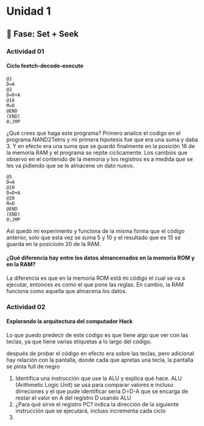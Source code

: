 # Unidad 1

## 🔎 Fase: Set + Seek

### Actividad 01

#### Ciclo feetch-decode-execute 
```
@1
D=A
@2
D=D+A
@16
M=D
@END
(END)
0;JMP
```
¿Qué crees que haga este programa?
Primero analice el codigo en el programa NAND2Tetris y mi primera hipotesis fue que era una suma y daba 3. Y en efecto era una suma que se guardó finalmente en la posición 16 de la memoria RAM y el programa se repite ciclicamente. Los cambios que observo en el contenido de la memoria y los registros es a medida que se les va pidiendo que se le almacene un dato nuevo.

```
@5
D=A
@10
D=D+A
@20
M=D
@END
(END)
0;JMP
```
Así quedó mi experimento y funciona de la misma forma que el código anterior, solo que esta vez se suma 5 y 10 y el resultado que es 15 se guarda en la posicioón 20 de la RAM.

#### ¿Qué diferencia hay entre los datos almancenados en la memoria ROM y en la RAM?
La diferencia es que en la memoria ROM está mi código el cual se va a ejecutar, entonces es como el que pone las reglas. En cambio, la RAM funciona como aquella que almacena los datos.

### Actividad 02

#### Explorando la arquitectura del computador Hack

Lo que puedo predecir de este código es que tiene algo que ver con las teclas, ya que tiene varias etiquetas a lo largo del código.

después de probar el código en efecto era sobre las teclas, pero adicional hay relación con la pantalla, donde cada que apretas una tecla, la pantalla se pinta full de negro

1) Identifica una instrucción que use la ALU y explica qué hace.
ALU (Arithmetic Logic Unit) se usa para comparar valores e incluso dirreciones y el que pude identificar seria D=D-A que se encarga de restar el valor en A del registro D usando ALU
2) ¿Para qué sirve el registro PC?
indica la dirección de la siguiente instrucción que se ejecutará, incluso incrementa cada ciclo
3) 


